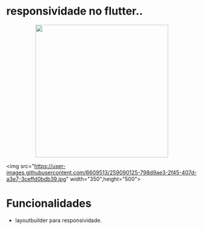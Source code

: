 # responsividade no flutter..


<p align="center">
  <img src="https://user-images.githubusercontent.com/6609513/259090118-7af30fc5-53ab-477a-8819-208d6555c40b.jpg" width="350",height="500">

  <img src="https://user-images.githubusercontent.com/6609513/259090125-798d9ae3-2f45-407d-a3e7-3ceffd0bdb39.jpg" width="350",height="500">

</p>

# Funcionalidades

* layoutbuilder para responsividade.